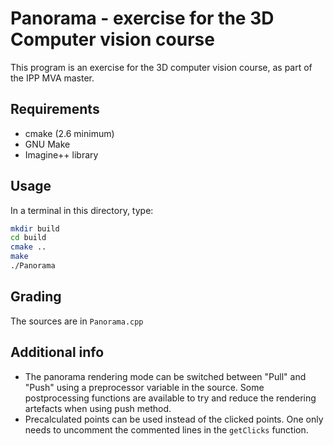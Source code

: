 Panorama - exercise for the 3D Computer vision course
=====================================================

This program is an exercise for the 3D computer vision course, as part of the IPP MVA master.

## Requirements

- cmake (2.6 minimum)
- GNU Make
- Imagine++ library

## Usage

In a terminal in this directory, type:

```bash
mkdir build
cd build
cmake ..
make
./Panorama
```

## Grading

The sources are in `Panorama.cpp`

## Additional info

- The panorama rendering mode can be switched between "Pull" and "Push" using a preprocessor variable in the source. Some postprocessing functions are available to try and reduce the rendering artefacts when using push method.
- Precalculated points can be used instead of the clicked points. One only needs to uncomment the commented lines in the `getClicks` function.
